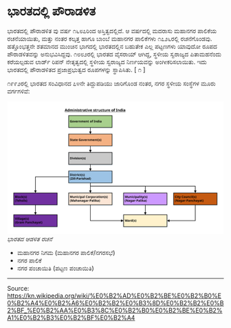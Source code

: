 # ಭಾರತದಲ್ಲಿ ಪೌರಾಡಳಿತ

ಭಾರತದಲ್ಲಿ ಪೌರಾಡಳಿತ ವು ವರ್ಷ ೧೬೮೭ರಿಂದ ಅಸ್ತಿತ್ವದಲ್ಲಿದೆ. ಆ ವರ್ಷದಲ್ಲಿ ಮದರಾಸು ಮಹಾನಗರ ಪಾಲಿಕೆಯ ರಚನೆಯಾಯಿತು, ಮತ್ತು ನಂತರ ಕಲ್ಕತ್ತ ಹಾಗೂ ಬಾಂಬೆ ಮಹಾನಗರ ಪಾಲಿಕೆಗಳು ೧೭೨೬ರಲ್ಲಿ ರಚನೆಗೊಂಡವು. ಹತ್ತೊಂಭತ್ತನೇ ಶತಮಾನದ ಮುಂಚಿನ ಭಾಗದಲ್ಲಿ ಭಾರತದಲ್ಲಿನ ಬಹುತೇಕ ಎಲ್ಲ ಪಟ್ಟಣಗಳು ಯಾವುದೋ ರೂಪದ ಪೌರಾಡಳಿತವನ್ನು ಅನುಭವಿಸಿದ್ದವು. ೧೮೮೨ರಲ್ಲಿ ಭಾರತದ ವೈಸರಾಯ್ ಆಗಿದ್ದ, ಸ್ಥಳೀಯ ಸ್ವರಾಜ್ಯದ ಪಿತಾಮಹನೆಂದು ಕರೆಯಲ್ಪಡುವ ಲಾರ್ಡ್ ರಿಪನ್ ನೇತೃತ್ವದಲ್ಲಿ ಸ್ಥಳೀಯ ಸ್ವರಾಜ್ಯದ ನಿರ್ಣಯವನ್ನು ಅಂಗೀಕರಿಸಲಾಯಿತು. ಇದು ಭಾರತದಲ್ಲಿ ಪೌರಾಡಳಿತದ ಪ್ರಜಾಪ್ರಭುತ್ವದ ರೂಪಗಳನ್ನು ಸ್ಥಾಪಿಸಿತು. [ ೧ ]

೧೯೯೨ರಲ್ಲಿ ಭಾರತದ ಸಂವಿಧಾನದ ೭೪ನೇ ತಿದ್ದುಪಡಿಯು ಜಾರಿಗೊಂಡ ನಂತರ, ನಗರ ಸ್ಥಳೀಯ ಸಂಸ್ಥೆಗಳ ಮೂರು ವರ್ಗಗಳಿವೆ:

![](../../images/6dedb759d212b5e4.svg)
*ಭಾರತದ ಆಡಳಿತ ರಚನೆ*

- ಮಹಾನಗರ ನಿಗಮ (ಮಹಾನಗರ ಪಾಲಿಕೆ/ನಗರಸಭೆ)
- ನಗರ ಪಾಲಿಕೆ
- ನಗರ ಪಂಚಾಯಿತಿ (ಪಟ್ಟಣ ಪಂಚಾಯಿತಿ)

---
Source: https://kn.wikipedia.org/wiki/%E0%B2%AD%E0%B2%BE%E0%B2%B0%E0%B2%A4%E0%B2%A6%E0%B2%B2%E0%B3%8D%E0%B2%B2%E0%B2%BF_%E0%B2%AA%E0%B3%8C%E0%B2%B0%E0%B2%BE%E0%B2%A1%E0%B2%B3%E0%B2%BF%E0%B2%A4
